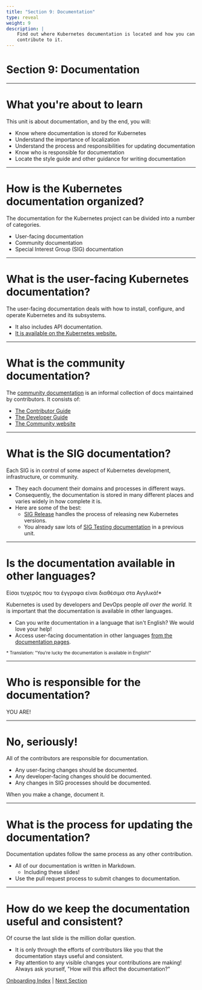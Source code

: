 ```yaml
---
title: "Section 9: Documentation"
type: reveal
weight: 9
description: |
    Find out where Kubernetes documentation is located and how you can
    contribute to it.
---
```


# Section 9: Documentation

---

# What you're about to learn

This unit is about documentation, and by the end, you will:

* Know where documentation is stored for Kubernetes
* Understand the importance of localization
* Understand the process and responsibilities for updating documentation
* Know who is responsible for documentation
* Locate the style guide and other guidance for writing documentation

---

# How is the Kubernetes documentation organized?

The documentation for the Kubernetes project can be divided into a number of categories.

* User-facing documentation
* Community documentation
* Special Interest Group (SIG) documentation

---

# What is the user-facing Kubernetes documentation?

The user-facing documentation deals with how to install, configure, and operate Kubernetes and its subsystems.

* It also includes API documentation.
* [It is available on the Kubernetes website.](https://kubernetes.io/docs/home/)

---

# What is the community documentation?

The [community documentation](https://www.kubernetes.dev/) is an informal collection of docs maintained by contributors. It consists of:

* [The Contributor Guide](/docs/)
* [The Developer Guide](https://github.com/kubernetes/community/tree/master/contributors/devel/)
* [The Community website](https://www.kubernetes.dev/)

---

# What is the SIG documentation?

Each SIG is in control of some aspect of Kubernetes development, infrastructure, or community.

* They each document their domains and processes in different ways.
* Consequently, the documentation is stored in many different places and varies widely in how complete it is.
* Here are some of the best:
    * [SIG Release](https://github.com/kubernetes/sig-release) handles the process of releasing new Kubernetes versions.
    * You already saw lots of [SIG Testing documentation](https://github.com/kubernetes/community/tree/master/contributors/devel/sig-testing) in a previous unit.

---

# Is the documentation available in other languages?

Είσαι τυχερός που τα έγγραφα είναι διαθέσιμα στα Αγγλικά!*

Kubernetes is used by developers and DevOps people _all over the world._ It is important that the documentation is available in other languages.

* Can you write documentation in a language that isn't English? We would love your help!
* Access user-facing documentation in other languages [from the documentation pages](https://kubernetes.io/docs/home/).

<small>* Translation: "You're lucky the documentation is available in English!"</small>

---

# Who is responsible for the documentation?

YOU ARE! <!-- .element: class="r-fit-text" -->

---

# No, seriously!

All of the contributors are responsible for documentation.

* Any user-facing changes should be documented.
* Any developer-facing changes should be documented.
* Any changes in SIG processes should be documented.

When you make a change, document it.

---

# What is the process for updating the documentation?

Documentation updates follow the same process as any other contribution.

* All of our documentation is written in Markdown.
    * Including these slides!
* Use the pull request process to submit changes to documentation.

---

# How do we keep the documentation useful and consistent?

Of course the last slide is the million dollar question.

* It is only through the efforts of contributors like you that the documentation stays useful and consistent.
* Pay attention to any visible changes your contributions are making! Always ask yourself, "How will this affect the documentation?"

<div class="bottom-nav">
    <a href="/docs/onboarding">Onboarding Index</a> | <a href="../10-architecture/">Next Section</a>
</div>
